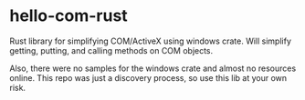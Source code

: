 # hello-com-rust

Rust library for simplifying COM/ActiveX using windows crate.  Will simplify getting, putting,
and calling methods on COM objects.

Also, there were no samples for the windows crate and almost no resources online.  This repo
was just a discovery process, so use this lib at your own risk.
